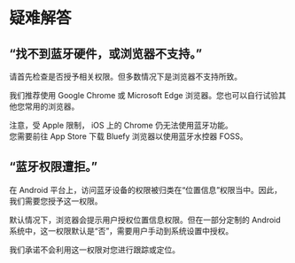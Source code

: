 # 疑难解答

## “找不到蓝牙硬件，或浏览器不支持。”
请首先检查是否授予相关权限。但多数情况下是浏览器不支持所致。

我们推荐使用 Google Chrome 或 Microsoft Edge 浏览器。您也可以自行试验其他您常用的浏览器。

注意，受 Apple 限制， iOS 上的 Chrome 仍无法使用蓝牙功能。  
您需要前往 App Store 下载 Bluefy 浏览器以使用蓝牙水控器 FOSS。

## “蓝牙权限遭拒。”
在 Android 平台上，访问蓝牙设备的权限被归类在“位置信息”权限当中。因此，我们需要您授予这一权限。

默认情况下，浏览器会提示用户授权位置信息权限。但在一部分定制的 Android 系统中，这一权限默认是“否”，需要用户手动到系统设置中授权。

我们承诺不会利用这一权限对您进行跟踪或定位。
